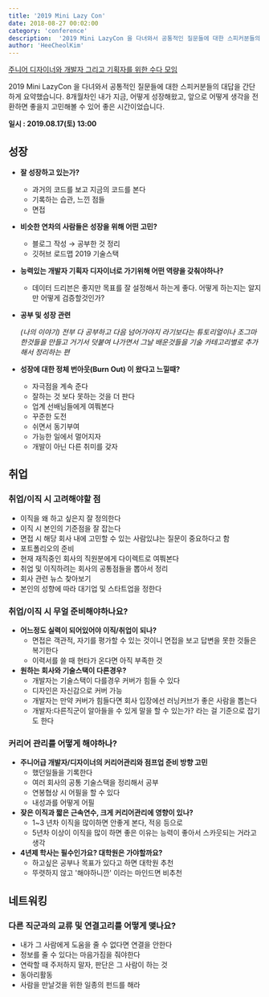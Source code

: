 ```yaml
---
title: '2019 Mini Lazy Con'
date: 2018-08-27 00:02:00
category: 'conference'
description:  '2019 Mini LazyCon 을 다녀와서 공통적인 질문들에 대한 스피커분들의 대답을 간단하게 요약했습니다. 8개월차인 내가 지금, 어떻게 성장해왔고, 앞으로 어떻게 생각을 전환하면 좋을지 고민해볼 수 있어 좋은 시간이었습니다.'
author: 'HeeCheolKim'
---
```


[주니어 디자이너와 개발자 그리고 기획자를 위한 수다 모임](https://www.notion.so/e7a87514534a4a5da0d9583e7e036c6a)

2019 Mini LazyCon 을 다녀와서 공통적인 질문들에 대한 스피커분들의 대답을 간단하게 요약했습니다. 8개월차인 내가 지금, 어떻게 성장해왔고, 앞으로 어떻게 생각을 전환하면 좋을지 고민해볼 수 있어 좋은 시간이었습니다. 

**일시 : 2019.08.17(토) 13:00**

## 성장

- **잘 성장하고 있는가?**
    - 과거의 코드를 보고 지금의 코드를 본다
    - 기록하는 습관, 느낀 점들
    - 면접
- **비슷한 연차의 사람들은 성장을 위해 어떤 고민?**
    - 블로그 작성 → 공부한 것 정리
    - 깃허브 로드맵 2019 기술스택
- **능력있는 개발자 기획자 디자이너로 가기위해 어떤 역량을 갖춰야하나?**
    - 데이터 드리븐은 좋지만 목표를 잘 설정해서 하는게 좋다. 어떻게 하는지는 알지만 어떻게 검증할것인가?
- **공부 및 성장 관련**

    *(나의 이야기) 전부 다 공부하고 다음 넘어가야지 라기보다는 튜토리얼이나 조그마한것들을 만들고 거기서 덧붙여 나가면서 그날 배운것들을 기술 카테고리별로 추가 해서 정리하는 편*

- **성장에 대한 정체 번아웃(Burn Out) 이 왔다고 느낄때?**
    - 자극점을 계속 준다
    - 잘하는 것 보다 못하는 것을 더 판다
    - 업계 선배님들에게 여쭤본다
    - 꾸준한 도전
    - 쉬면서 동기부여
    - 가능한 일에서 멀어지자
    - 개발이 아닌 다른 취미를 갖자

## 취업

### 취업/이직 시 고려해야할 점

- 이직을 왜 하고 싶은지 잘 정의한다
- 이직 시 본인의 기준점을 잘 잡는다
- 면접 시 해당 회사 내에 고민할 수 있는 사람있냐는 질문이 중요하다고 함
- 포트폴리오의 준비
- 현재 재직중인 회사의 직원분에게 다이렉트로 여쭤본다
- 취업 및 이직하려는 회사의 공통점들을 뽑아서 정리
- 회사 관련 뉴스 찾아보기
- 본인의 성향에 따라 대기업 및 스타트업을 정한다

### 취업/이직 시 무얼 준비해야하나요?

- **어느정도 실력이 되어있어야 이직/취업이 되나?**
    - 면접은 객관적, 자기를 평가할 수 있는 것이니 면접을 보고 답변을 못한 것들은 복기한다
    - 이력서를 쓸 때 현타가 온다면 아직 부족한 것
- **원하는 회사와 기술스택이 다른경우?**
    - 개발자는 기술스택이 다를경우 커버가 힘들 수 있다
    - 디자인은 자신감으로 커버 가능
    - 개발자는 만약 커버가 힘들다면 회사 입장에선 러닝커브가 좋은 사람을 뽑는다
    - 개발자:다른직군이 알아들을 수 있게 말을 할 수 있는가? 라는 걸 기준으로 잡기도 한다

### 커리어 관리를 어떻게 해야하나?

- **주니어급 개발자/디자이너의 커리어관리와 점프업 준비 방향 고민**
    - 했던일들을 기록한다
    - 여러 회사의 공통 기술스택을 정리해서 공부
    - 연봉협상 시 어필을 할 수 있다
    - 내성과를 어떻게 어필
- **잦은 이직과 짧은 근속연수, 크게 커리어관리에 영향이 있나?**
    - 1~3 년차 이직을 많이하면 안좋게 본다, 적응 등으로
    - 5년차 이상이 이직을 많이 하면 좋은 이유는 능력이 좋아서 스카웃되는 거라고 생각
- **4년제 학사는 필수인가요? 대학원은 가야할까요?**
    - 하고싶은 공부나 목표가 있다고 하면 대학원 추천
    - 뚜렷하지 않고 '해야하니깐' 이라는 마인드면 비추천

## 네트워킹

### 다른 직군과의 교류 및 연결고리를 어떻게 맺나요?

- 내가 그 사람에게 도움을 줄 수 없다면 연결을 안한다
- 정보를 줄 수 있다는  마음가짐을 줘야한다
- 연락할 때 주저하지 말자, 판단은 그 사람이 하는 것
- 동아리활동
- 사람을 만날것을 위한 일종의 펀드를 해라
